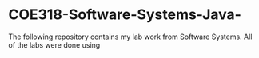 # COE318-Software-Systems-Java-
The following repository contains my lab work from Software Systems. All of the labs were done using
